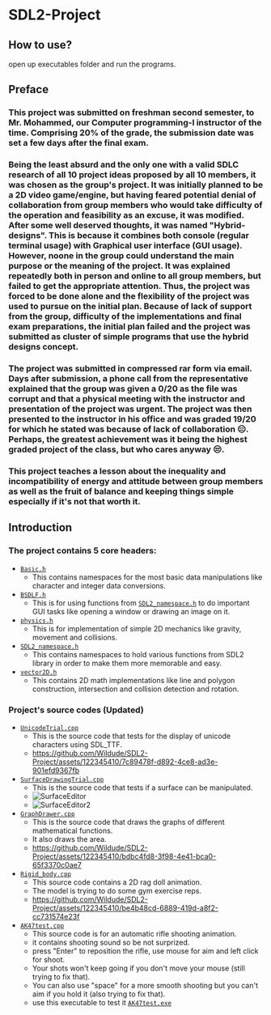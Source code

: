 # SDL2-Project
## How to use?
open up executables folder and run the programs.
## Preface
### This project was submitted on freshman second semester, to Mr. Mohammed, our Computer programming-I instructor of the time. Comprising 20% of the grade, the submission date was set a few days after the final exam.
### Being the least absurd and the only one with a valid SDLC research of all 10 project ideas proposed by all 10 members, it was chosen as the group's project. It was initially planned to be a 2D video game/engine, but having feared potential denial of collaboration from group members who would take difficulty of the operation and feasibility as an excuse, it was modified. After some well deserved thoughts, it was named "Hybrid-designs". This is because it combines both console (regular terminal usage) with Graphical user interface (GUI usage). However, noone in the group could understand the main purpose or the meaning of the project. It was explained repeatedly both in person and online to all group members, but failed to get the appropriate attention. Thus, the project was forced to be done alone and the flexibility of the project was used to pursue on the initial plan. Because of lack of support from the group, difficulty of the implementations and final exam preparations, the initial plan failed and the project was submitted as cluster of simple programs that use the hybrid designs concept.
### The project was submitted in compressed rar form via email. Days after submission, a phone call from the representative explained that the group was given a 0/20 as the file was corrupt and that a physical meeting with the instructor and presentation of the project was urgent. The project was then presented to the instructor in his office and was graded 19/20 for which he stated was because of lack of collaboration 😑. Perhaps, the greatest achievement was it being the highest graded project of the class, but who cares anyway 😒.
### This project teaches a lesson about the inequality and incompatibility of energy and attitude between group members as well as the fruit of balance and keeping things simple especially if it's not that worth it.
## Introduction
### The project contains 5 core headers:
- <a href = "https://github.com/Wildude/SDL2-Project/blob/main/Files/Headers/Basic.h">`Basic.h`</a>
  - This contains namespaces for the most basic data manipulations like character and integer data conversions.
- <a href = "https://github.com/Wildude/SDL2-Project/blob/main/Files/Headers/BSDLF.h">`BSDLF.h`</a>
  - This is for using functions from <a href = "https://github.com/Wildude/SDL2-Project/blob/main/Files/Headers/SDL2_namespace.h">`SDL2_namespace.h`</a> to do important GUI tasks like opening a window or drawing an image on it.
- <a href = "https://github.com/Wildude/SDL2-Project/blob/main/Files/Headers/physics.h">`physics.h`</a>
  - This is for implementation of simple 2D mechanics like gravity, movement and collisions.
- <a href = "https://github.com/Wildude/SDL2-Project/blob/main/Files/Headers/SDL2_namespace.h">`SDL2_namespace.h`</a>
  - This contains namespaces to hold various functions from SDL2 library in order to make them more memorable and easy.
- <a href = "https://github.com/Wildude/SDL2-Project/blob/main/Files/Headers/vector2D.h">`vector2D.h`</a>
  - This contains 2D math implementations like line and polygon construction, intersection and collision detection and rotation.
### Project's source codes (Updated)
- <a href = "https://github.com/Wildude/SDL2-Project/blob/main/source_codes/UnicodeTrial.cpp">`UnicodeTrial.cpp`</a>
  - This is the source code that tests for the display of unicode characters using SDL_TTF.
  - https://github.com/Wildude/SDL2-Project/assets/122345410/7c89478f-d892-4ce8-ad3e-901efd9367fb
- <a href = "https://github.com/Wildude/SDL2-Project/blob/main/source_codes/SurfaceDrawingTrial.cpp">`SurfaceDrawingTrial.cpp`</a>
  - This is the source code that tests if a surface can be manipulated.
  - ![SurfaceEditor](https://github.com/Wildude/SDL2-Project/assets/122345410/5ea825ad-2712-4e34-8d5c-147fc4284d35)
  - ![SurfaceEditor2](https://github.com/Wildude/SDL2-Project/assets/122345410/aee43dfa-0174-47b6-8657-ea557a854b83)
- <a href = "https://github.com/Wildude/SDL2-Project/blob/main/source_codes/GraphDrawer.cpp">`GraphDrawer.cpp`</a>
  - This is the source code that draws the graphs of different mathematical functions.
  - It also draws the area.
  - https://github.com/Wildude/SDL2-Project/assets/122345410/bdbc4fd8-3f98-4e41-bca0-65f3370c0ae7
- <a href = "https://github.com/Wildude/SDL2-Project/blob/main/source_codes/Rigid_body.cpp">`Rigid_body.cpp`</a>
  - This source code contains a 2D rag doll animation.
  - The model is trying to do some gym exercise reps.
  - https://github.com/Wildude/SDL2-Project/assets/122345410/be4b48cd-6889-419d-a8f2-cc731574e23f
- <a href = "https://github.com/Wildude/SDL2-Project/blob/main/source_codes/AK47test.cpp">`AK47test.cpp`</a>
  - This source code is for an automatic rifle shooting animation.
  - it contains shooting sound so be not surprized.
  - press "Enter" to reposition the rifle, use mouse for aim and left click for shoot.
  - Your shots won't keep going if you don't move your mouse (still trying to fix that).
  - You can also use "space" for a more smooth shooting but you can't aim if you hold it (also trying to fix that).
  - use this executable to test it <a href = "https://github.com/Wildude/SDL2-Project/blob/main/Executabales/AK47test.exe">`AK47test.exe`</a>





